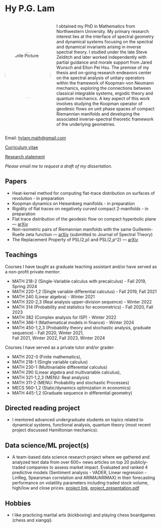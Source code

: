 # Hy P.G. Lam 


<div style="display: flex; align-items: center;">

  <!-- Profile Picture -->
  <img src="https://github.com/user-attachments/assets/346ca028-1889-4663-ac55-d31e0b46c5ff" alt="Profile Picture" width="150" style="margin-right: 20px; border-radius: 50%;">

  <!-- About Me Text -->
  <p>
    I obtained my PhD in Mathematics from Northwestern University. 
    My primary research interest lies at the interface of spectral geometry and dynamical systems focusing on the spectral and dynamical invariants arising in inverse spectral theory.
    I studied under the late Steve Zelditch and later worked independently with partial guidance and morale support from Jared Wunsch
    and Elton Pei Hsu. The premise of my thesis and on-going research endeavors center on the spectral analysis of unitary operators
    within the framework of Koopman-von Neumann mechanics, exploring the connections between classical integrable systems,
    ergodic theory and quantum mechanics.  
    A key aspect of this work involves studying the Koopman operator of geodesic flows on unit phase spaces of compact Riemannian manifolds and developing the associated inverse-spectral
    theoretic framework of the underlying geometries.
</div>

Email: hylam.math@gmail.com

[Curriculum vitae](https://github.com/user-attachments/files/18792582/CV.pdf)


[Research statement](https://github.com/user-attachments/files/18415033/Research_statement.pdf)




*Please email me to request a draft of my dissertation.* 

## Papers 
- Heat-kernel method for computing flat-trace distribution on surfaces of revolution - in preparation
- Koopman dynamics on Heisenberg manifolds - in preparation
- Rigidity of flat traces on negatively curved compact 2-manifolds - in preparation
- Flat trace distribution of the geodesic flow on compact hyperbolic plane — [arXiv](https://arxiv.org/abs/2411.11392)  
- Non-isometric pairs of Riemannian manifolds with the same Guillemin-Ruelle zeta function — [arXiv](https://arxiv.org/abs/2208.04550) (submitted to Journal of Spectral Theory) 
- The Replacement Property of PSL(2,p) and PSL(2,p^2) — [arXiv](https://arxiv.org/abs/1709.08745)

## Teachings
Courses I have taught as graduate teaching assistant and/or have served as a non-profit private mentor: 
- MATH 218-2 (Single-Variable calculus with precalculus) - Fall 2019, Spring 2024
- MATH 220-1,2 (Single variable differential calculus) - Fall 2019, Fall 2021
- MATH 240 (Linear algebra) - Winter 2021
- MATH 320-2,3 (Real analysis upper-division sequence) - Winter 2022
- MATH 314 (Probability and statistics for econometrics) - Fall 2020, Fall 2023
- MATH 382 (Complex analysis for ISP) - Winter 2022
- MATH 366-1 (Mathematical models in finance) - Winter 2024
- MATH 450-1,2,3 (Probability theory and stochastic analysis, graduate sequence) - Fall 2020, Winter 2021,<br />
  Fall 2021, Winter 2022, Fall 2023, Winter 2024
  
  
Courses I have served as a private tutor and/or grader:
- MATH 202-0 (Finite mathematics),
- MATH 218-1 (Single variable calculus)
- MATH 230-1 (Multivariable differential calculus)
- MATH 290 (Linear algebra and multivariable calculus),
- MATH 321-1,2,3 (MENU: Real analysis)
- MATH 311-2 (MENU: Probability and stochastic Processes)
- MECS 560-1,2 (Static/dynamics optimization in economics)
- MATH 445-1,2 (Graduate sequence in differential geometry)

## Directed reading project 
- I mentored advanced undergraduate students on topics related to dynamical systems, functional analysis, quantum theory 
  (most recent project discussed Hamiltonian mechanics).
  


## Data science/ML project(s)
- A team-based data science research project where we gathered and analyzed text data from over 600+ news articles on top 20 publicly-traded companies to assess market impact. Evaluated and ranked 4 predictive models (Sentiment analysis - VADER, Linear regression - LinReg, Spearsman correlation and ARIMA/ARIMAX) in their forecasting performance on volatility parameters including traded stock volume, high/low and close prices. [project link](https://github.com/HyLambda/Sentiment_analysis_stock_dynamics), 
  [project_presentation.pdf](https://github.com/user-attachments/files/18134062/Erdos_project_presentation.pdf)
  
## Hobbies 
- I like practicing martial arts (kickboxing) and playing chess boardgames (chess and xiangqi). 


